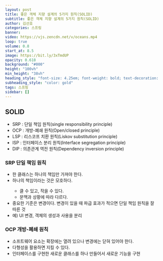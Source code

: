 ```yaml
---
layout: post 
title: 좋은 객체 지향 설계의 5가지 원칙(SOLID)
subtitle: 좋은 객체 지향 설계의 5가지 원칙(SOLID)
author: 김선호
categories: 스프링
banner:
video: https://vjs.zencdn.net/v/oceans.mp4
loop: true
volume: 0.8 
start_at: 8.5 
image: https://bit.ly/3xTmdUP
opacity: 0.618
background: "#000"
height: "100vh"
min_height: "38vh"
heading_style: "font-size: 4.25em; font-weight: bold; text-decoration: underline"
subheading_style: "color: gold"
tags: 스프링
sidebar: []
---
```


<h2>
SOLID
</h2>
<ul>
<li>SRP : 단일 책임 원칙(single responsibility principle)</li>
<li>OCP : 개방-폐쇄 원칙(Open/closed principle)</li>
<li>LSP : 리스코프 치환 원칙(Liskov substitution principle)</li>
<li>ISP : 인터페이스 분리 원칙(Interface segregation principle)</li>
<li>DIP : 의존관계 역전 원칙(Dependency inversion principle)</li>
</ul>


<h3>
SRP 단일 책임 원칙
</h3>
<ul>
<li>한 클래스는 하나의 책임만 가져야 한다.</li>
<li>하나의 책임이라는 것은 모호하다.</li>
<ul>
<li>클 수 있고, 작을 수 있다.</li>
<li>문맥과 상황에 따라 다르다.</li>
</ul>
<li>중요한 기준은 변경이다. 변경이 있을 때 파급 효과가 적으면 단일 책임 원칙을 잘 따른 것</li>
<li>예) UI 변경, 객체의 생성과 사용을 분리</li>
</ul>

<h3>
OCP 개방-폐쇄 원칙
</h3>
<ul>
<li>소프트웨어 요소는 확장에는 열려 있으나 변경에는 닫혀 있어야 한다.</li>
<li>다형성을 활용하면 지킬 수 있다.</li>
<li>인터페이스를 구현한 새로운 클래스를 하나 만들어서 새로운 기능을 구현</li>
</ul>